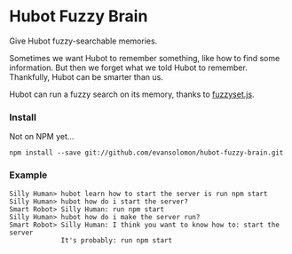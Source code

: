 # Hubot Fuzzy Brain

Give Hubot fuzzy-searchable memories.

Sometimes we want Hubot to remember something, like how to find some information. But then we forget what we told Hubot to remember. Thankfully, Hubot can be smarter than us.

Hubot can run a fuzzy search on its memory, thanks to [fuzzyset.js](https://github.com/Glench/fuzzyset.js).

### Install

Not on NPM yet...

`npm install --save git://github.com/evansolomon/hubot-fuzzy-brain.git`

### Example

```
Silly Human> hubot learn how to start the server is run npm start
Silly Human> hubot how do i start the server?
Smart Robot> Silly Human: run npm start
Silly Human> hubot how do i make the server run?
Smart Robot> Silly Human: I think you want to know how to: start the server
             It's probably: run npm start
```
